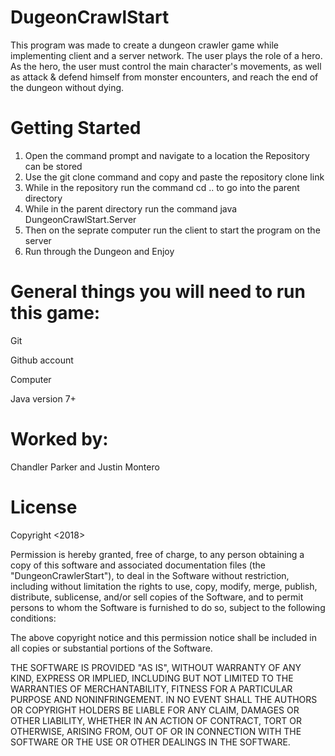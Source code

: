 # DugeonCrawlStart

This program was made to create a dungeon crawler game while implementing client and a server network. The user plays the role of a hero. As the hero, the user must control the main character's movements, as well as attack & defend himself from monster encounters, and reach the end of the dungeon without dying.

# Getting Started
1.	Open the command prompt and navigate to a location the Repository can be stored
2.	Use the git clone command and copy and paste the repository clone link
3.	While in the repository run the command cd .. to go into the parent directory
4.	While in the parent directory run the command java DungeonCrawlStart.Server
5.  Then on the seprate computer run the client to start the program on the server
5.	Run through the Dungeon and Enjoy

# General things you will need to run this game:
Git

Github account

Computer

Java version 7+



# Worked by:
Chandler Parker and Justin Montero

# License

Copyright <2018> <Chandler Parker and Justin Montero>

Permission is hereby granted, free of charge, to any person obtaining a copy of this software and associated documentation files (the "DungeonCrawlerStart"), to deal in the Software without restriction, including without limitation the rights to use, copy, modify, merge, publish, distribute, sublicense, and/or sell copies of the Software, and to permit persons to whom the Software is furnished to do so, subject to the following conditions:

The above copyright notice and this permission notice shall be included in all copies or substantial portions of the Software.

THE SOFTWARE IS PROVIDED "AS IS", WITHOUT WARRANTY OF ANY KIND, EXPRESS OR IMPLIED, INCLUDING BUT NOT LIMITED TO THE WARRANTIES OF MERCHANTABILITY, FITNESS FOR A PARTICULAR PURPOSE AND NONINFRINGEMENT. IN NO EVENT SHALL THE AUTHORS OR COPYRIGHT HOLDERS BE LIABLE FOR ANY CLAIM, DAMAGES OR OTHER LIABILITY, WHETHER IN AN ACTION OF CONTRACT, TORT OR OTHERWISE, ARISING FROM, OUT OF OR IN CONNECTION WITH THE SOFTWARE OR THE USE OR OTHER DEALINGS IN THE SOFTWARE.
